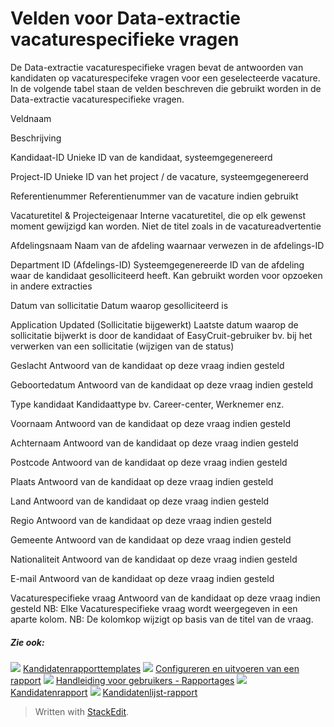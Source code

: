 # Velden voor Data-extractie vacaturespecifieke vragen

De Data-extractie vacaturespecifieke vragen bevat de antwoorden van kandidaten op vacaturespecifeke vragen voor een geselecteerde vacature. In de volgende tabel staan de velden beschreven die gebruikt worden in de Data-extractie vacaturespecifieke vragen.

Veldnaam

Beschrijving

Kandidaat-ID
Unieke ID van de kandidaat, systeemgegenereerd

Project-ID
Unieke ID van het project / de vacature, systeemgegenereerd

Referentienummer
Referentienummer van de vacature indien gebruikt

Vacaturetitel & Projecteigenaar
Interne vacaturetitel, die op elk gewenst moment gewijzigd kan worden. Niet de titel zoals in de vacatureadvertentie

Afdelingsnaam
Naam van de afdeling waarnaar verwezen in de afdelings-ID

Department ID (Afdelings-ID)
Systeemgegenereerde ID van de afdeling waar de kandidaat gesolliciteerd heeft. Kan gebruikt worden voor opzoeken in andere extracties

Datum van sollicitatie
Datum waarop gesolliciteerd is

Application Updated (Sollicitatie bijgewerkt)
Laatste datum waarop de sollicitatie bijwerkt is door de kandidaat of EasyCruit-gebruiker bv. bij het verwerken van een sollicitatie (wijzigen van de status)

Geslacht
Antwoord van de kandidaat op deze vraag indien gesteld

Geboortedatum
Antwoord van de kandidaat op deze vraag indien gesteld

Type kandidaat
Kandidaattype bv. Career-center, Werknemer enz.

Voornaam
Antwoord van de kandidaat op deze vraag indien gesteld

Achternaam
Antwoord van de kandidaat op deze vraag indien gesteld

Postcode
Antwoord van de kandidaat op deze vraag indien gesteld

Plaats
Antwoord van de kandidaat op deze vraag indien gesteld

Land
Antwoord van de kandidaat op deze vraag indien gesteld

Regio
Antwoord van de kandidaat op deze vraag indien gesteld

Gemeente
Antwoord van de kandidaat op deze vraag indien gesteld

Nationaliteit
Antwoord van de kandidaat op deze vraag indien gesteld

E-mail
Antwoord van de kandidaat op deze vraag indien gesteld

Vacaturespecifieke vraag
Antwoord van de kandidaat op deze vraag indien gesteld
NB: Elke  Vacaturespecifieke vraag  wordt weergegeven in een aparte kolom.
NB: De kolomkop wijzigt op basis van de titel van de vraag.

##### Zie ook:

![](../Resources/Images/icon-document-link.png)  [Kandidatenrapporttemplates](export_templates.htm)
![](../Resources/Images/icon-document-link.png)  [Configureren en uitvoeren van een rapport](configuring_and_running_a_report.htm)
![](../Resources/Images/icon-document-link.png)  [Handleiding voor gebruikers - Rapportages](guide_for_users_reports.htm)
![](../Resources/Images/icon-document-link.png)  [Kandidatenrapport](candidate_report.htm)
![](../Resources/Images/icon-document-link.png)  [Kandidatenlijst-rapport](applicant_list_report.htm)


> Written with [StackEdit](https://stackedit.io/).
<!--stackedit_data:
eyJoaXN0b3J5IjpbLTEyOTYwNzEzNjNdfQ==
-->